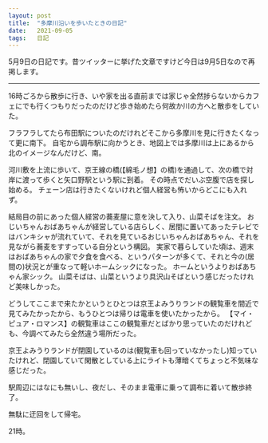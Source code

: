 ```yaml
---
layout: post
title:  "多摩川沿いを歩いたときの日記"
date:   2021-09-05
tags:   日記
---
```


5月9日の日記です。昔ツイッターに挙げた文章ですけど今日は9月5日なので再掲します。

---

16時ごろから散歩に行き、いや家を出る直前までは家じゃ全然捗らないからカフェにでも行くつもりだったのだけど歩き始めたら何故か川の方へと散歩をしていた。

フラフラしてたら布田駅についたのだけれどそこから多摩川を見に行きたくなって更に南下。
自宅から調布駅に向かうとき、地図上では多摩川は上にあるから北のイメージなんだけど、南。

河川敷を上流に歩いて、京王線の橋(【綿毛ノ想】の橋)を通過して、次の橋で対岸に渡って歩くと矢口野駅という駅に到着。
その時点でだいぶ空腹で店を探し始める。
チェーン店は行きたくないけれど個人経営も怖いからどこにも入れず。

結局目の前にあった個人経営の蕎麦屋に意を決して入り、山菜そばを注文。
おじいちゃんおばあちゃんが経営している店らしく、居間に置いてあったテレビではバンキシャが流れていて、それを見ているおじいちゃんおばあちゃん、それを見ながら蕎麦をすすっている自分という構図。
実家で暮らしていた頃は、週末はおばあちゃんの家で夕食を食べる、というパターンが多くて、それと今の(居間の)状況とが重なって軽いホームシックになった。
ホームというよりおばあちゃん家シック。
山菜そばは、山菜というより具沢山そばという感じだったけれど美味しかった。

どうしてここまで来たかというとひとつは京王よみうりランドの観覧車を間近で見てみたかったから、もうひとつは帰りは電車を使いたかったから。
【マイ・ピュア・ロマンス】の観覧車はここの観覧車だとばかり思っていたのだけれども、今調べてみたら全然違う場所だった。

京王よみうりランドが閉園しているのは(観覧車も回っていなかったし)知っていたけれど、閉園していて閑散としている上にライトも薄暗くてちょっと不気味な感じだった。

駅周辺にはなにも無いし、夜だし、そのまま電車に乗って調布に着いて散歩終了。

無駄に迂回をして帰宅。

21時。

